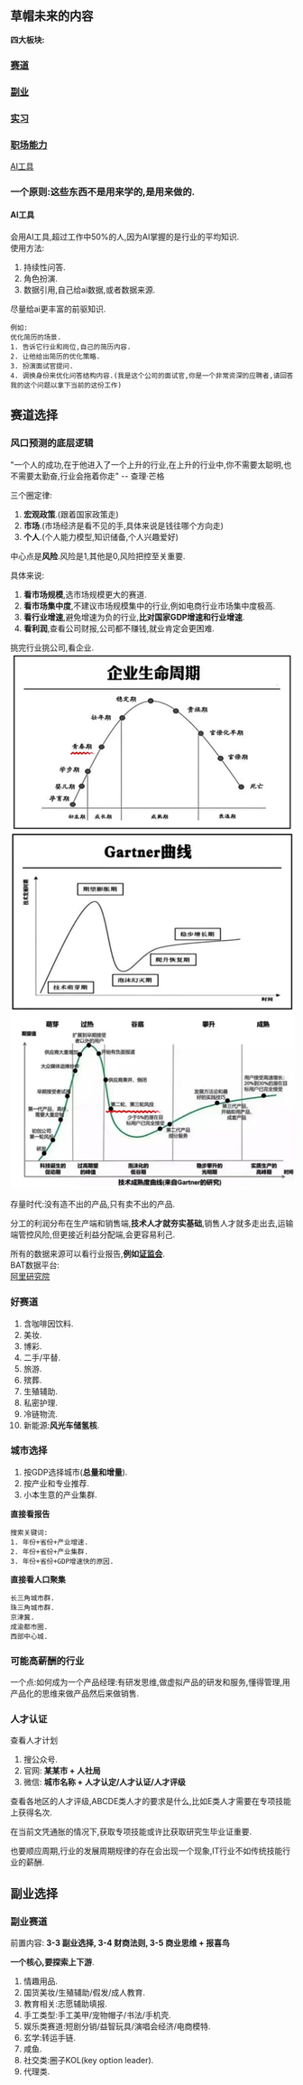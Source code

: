 ## 草帽未来的内容

**四大板块:**  
### [赛道](#赛道选择)  
### [副业](#副业选择)  
### [实习]()  
### [职场能力]()  

[AI工具](#ai工具)
### 一个原则:这些东西不是用来学的,是用来做的.  

#### AI工具   
会用AI工具,超过工作中50%的人,因为AI掌握的是行业的平均知识.  
使用方法:  
1. 持续性问答.  
2. 角色扮演.  
3. 数据引用,自己给ai数据,或者数据来源.    

尽量给ai更丰富的前驱知识.    

```
例如:
优化简历的场景.  
1. 告诉它行业和岗位,自己的简历内容.  
2. 让他给出简历的优化策略.  
3. 扮演面试官提问.  
4. 调换身份来优化问答结构内容.(我是这个公司的面试官,你是一个非常资深的应聘者,请回答我的这个问题以拿下当前的这份工作)  
```

## 赛道选择  

### 风口预测的底层逻辑  

"一个人的成功,在于他进入了一个上升的行业,在上升的行业中,你不需要太聪明,也不需要太勤奋,行业会拖着你走" -- 查理·芒格

三个圈定律:  
1. **宏观政策**.(跟着国家政策走)   
2. **市场**.(市场经济是看不见的手,具体来说是钱往哪个方向走)   
3. **个人**.(个人能力模型,知识储备,个人兴趣爱好)  

中心点是**风险**.风险是1,其他是0,风险把控至关重要.  

具体来说:  
1. **看市场规模**,选市场规模更大的赛道.  
2. **看市场集中度**,不建议市场规模集中的行业,例如电商行业市场集中度极高.  
3. **看行业增速**,避免增速为负的行业,**比对国家GDP增速和行业增速**.  
4. **看利润**,查看公司财报,公司都不赚钱,就业肯定会更困难.  

挑完行业挑公司,看企业.  
![](./img-tree/KAW/life.png)  
![](./img-tree/KAW/gartner.png)  
![](./img-tree/KAW/gartner2.png)  
  
存量时代:没有造不出的产品,只有卖不出的产品.  

分工的利润分布在生产端和销售端,**技术人才就夯实基础**,销售人才就多走出去,运输端管控风险,但更接近利益分配端,会更容易利己.  

所有的数据来源可以看行业报告,**例如[证监会](http://www.csrc.gov.cn/)**.  
BAT数据平台:  
[阿里研究院](http://www.aliresearch.com/cn/index)

### 好赛道 
1. 含咖啡因饮料.  
2. 美妆.  
3. 博彩.  
4. 二手/平替.  
5. 旅游.  
6. 殡葬.  
7. 生殖辅助.  
8. 私密护理.  
9. 冷链物流.  
10. 新能源:**风光车储氢核**.   

### 城市选择

1. 按GDP选择城市(**总量和增量**).   
2. 按产业和专业推荐.  
3. 小本生意的产业集群.   

**直接看报告**  
```
搜索关键词:  
1. 年份+省份+产业增速.  
2. 年份+省份+产业集群.  
3. 年份+省份+GDP增速快的原因.  
```

**直接看人口聚集**

```
长三角城市群.  
珠三角城市群.  
京津冀.  
成渝都市圈.  
西部中心城.  
```

### 可能高薪酬的行业

一个点:如何成为一个产品经理:有研发思维,做虚拟产品的研发和服务,懂得管理,用产品化的思维来做产品然后来做销售.  

### 人才认证

查看人才计划  
1. 搜公众号.  
2. 官网: **某某市 + 人社局**  
3. 微信: **城市名称 + 人才认定/人才认证/人才评级**

查看各地区的人才评级,ABCDE类人才的要求是什么,比如E类人才需要在专项技能上获得名次.  

在当前文凭通胀的情况下,获取专项技能或许比获取研究生毕业证重要.  

也要顺应周期,行业的发展周期规律的存在会出现一个现象,IT行业不如传统技能行业的薪酬.  

## 副业选择 

### 副业赛道  
前置内容: **3-3 副业选择, 3-4 财商法则, 3-5 商业思维 + 报喜鸟**  

**一个核心,要探索上下游**.

1. 情趣用品.  
2. 国货美妆/生殖辅助/假发/成人教育.
3. 教育相关:志愿辅助填报.  
4. 手工类型:手工美甲/宠物帽子/书法/手机壳.  
5. 娱乐类赛道:短剧分销/益智玩具/演唱会经济/电商模特.  
6. 玄学:转运手链.  
7. 咸鱼.  
8. 社交类:圈子KOL(key option leader).
9. 代理类.  

